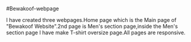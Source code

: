 #Bewakoof-webpage

I have created three webpages.Home page which is the Main page of "Bewakoof Website".2nd page is Men's section page,inside the Men's section page I have make T-shirt oversize page.All pages are responsive.
